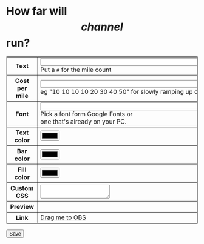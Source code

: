 # How far will $$channel$$ run?

<style>
input[type=number] {width: 4em;}
.preview-frame {
	border: 1px solid black;
	padding: 4px;
}
.preview-bg {padding: 6px;}
#preview div {width: 33%;}
#preview div:nth-of-type(2) {text-align: center;}
#preview div:nth-of-type(3) {text-align: right;}
</style>

<table border=1>
<tr><th>Text</th><td><input size=60 name=text><br>Put a <code>#</code> for the mile count</td></tr>
<tr><th>Cost per mile</th><td><input size=60 name=thresholds><br>eg "10 10 10 10 20 30 40 50" for slowly ramping up costs</td></tr>
<tr><th>Font</th><td>
	<input size=50 name=font><input name=fontsize type=number value=16><br>
	Pick a font form Google Fonts or<br>
	one that's already on your PC.
</td></tr>
<tr><th>Text color</th><td><input type=color name=color></td></tr>
<tr><th>Bar color</th><td><input type=color name=barcolor></td></tr>
<tr><th>Fill color</th><td><input type=color name=fillcolor></td></tr>
<tr><th>Custom CSS</th><td><textarea name=css></textarea></td></tr>
<tr><th>Preview</th><td><div id=preview></div></td></tr>
<tr><th>Link</th><td><a href="monitors?view=$$nonce$$" class=monitorlink>Drag me to OBS</a></td></tr>
</table>
<input type=submit value=Save>

<script>let channame = $$channame$$, nonce = "$$nonce$$", css_attributes = "$$css_attributes$$", info = $$info$$, sample = $$sample$$;</script>
<script type=module src="$$static||noobsrun.js$$"></script>
